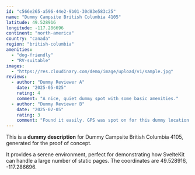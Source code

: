 ```yaml
---
id: "c566e265-a596-44e2-9b01-30d83e583c25"
name: "Dummy Campsite British Columbia 4105"
latitude: 49.528916
longitude: -117.286696
continent: "north-america"
country: "canada"
region: "british-columbia"
amenities:
  - "dog-friendly"
  - "RV-suitable"
images:
  - "https://res.cloudinary.com/demo/image/upload/v1/sample.jpg"
reviews:
  - author: "Dummy Reviewer A"
    date: "2025-05-025"
    rating: 4
    comment: "A nice, quiet dummy spot with some basic amenities."
  - author: "Dummy Reviewer B"
    date: "2025-02-05"
    rating: 3
    comment: "Found it easily. GPS was spot on for this dummy location."
---
```


This is a **dummy description** for Dummy Campsite British Columbia 4105, generated for the proof of concept.

It provides a serene environment, perfect for demonstrating how SvelteKit can handle a large number of static pages. The coordinates are 49.528916, -117.286696.
